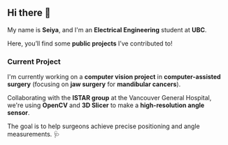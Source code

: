 ## Hi there 👋

My name is **Seiya**, and I'm an **Electrical Engineering** student at **UBC**. 

Here, you’ll find some **public projects** I’ve contributed to!

### Current Project
I'm currently working on a **computer vision project** in **computer-assisted surgery** (focusing on **jaw surgery** for **mandibular cancers**). 

Collaborating with the **ISTAR group** at the Vancouver General Hospital, we're using **OpenCV** and **3D Slicer** to make a **high-resolution angle sensor**. 

The goal is to help surgeons achieve precise positioning and angle measurements. 🩺

